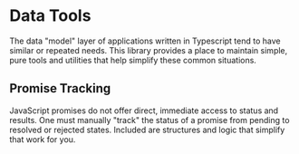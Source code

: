 # Data Tools

The data "model" layer of applications written in Typescript tend to have similar or repeated needs. This library provides a place to maintain simple, pure tools and utilities that help simplify these common situations.

## Promise Tracking

JavaScript promises do not offer direct, immediate access to status and results. One must manually "track" the status of a promise from pending to resolved or rejected states. Included are structures and logic that simplify that work for you.
